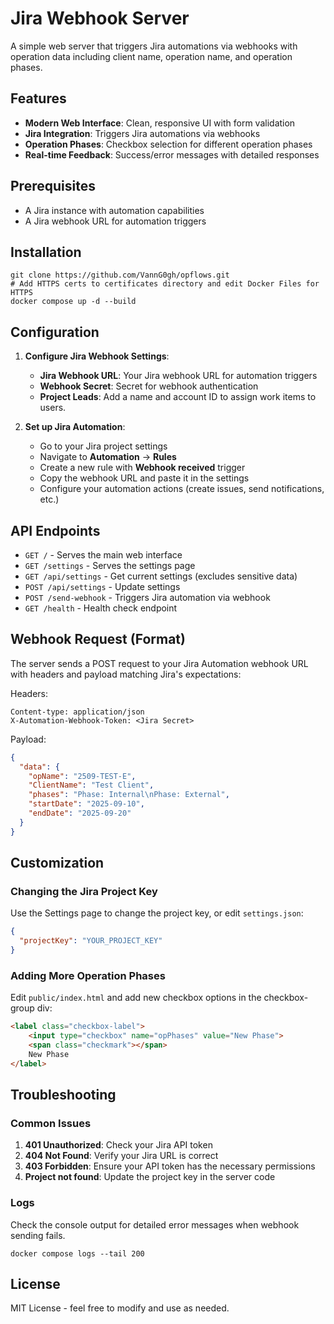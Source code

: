 # Jira Webhook Server

A simple web server that triggers Jira automations via webhooks with operation data including client name, operation name, and operation phases.

## Features

- **Modern Web Interface**: Clean, responsive UI with form validation
- **Jira Integration**: Triggers Jira automations via webhooks
- **Operation Phases**: Checkbox selection for different operation phases
- **Real-time Feedback**: Success/error messages with detailed responses

## Prerequisites

- A Jira instance with automation capabilities
- A Jira webhook URL for automation triggers

## Installation

```
git clone https://github.com/VannG0gh/opflows.git
# Add HTTPS certs to certificates directory and edit Docker Files for HTTPS
docker compose up -d --build
```

## Configuration

1. **Configure Jira Webhook Settings**:
   - **Jira Webhook URL**: Your Jira webhook URL for automation triggers
   - **Webhook Secret**: Secret for webhook authentication
   - **Project Leads**: Add a name and account ID to assign work items to users.

3. **Set up Jira Automation**:
   - Go to your Jira project settings
   - Navigate to **Automation** → **Rules**
   - Create a new rule with **Webhook received** trigger
   - Copy the webhook URL and paste it in the settings
   - Configure your automation actions (create issues, send notifications, etc.)

## API Endpoints

- `GET /` - Serves the main web interface
- `GET /settings` - Serves the settings page
- `GET /api/settings` - Get current settings (excludes sensitive data)
- `POST /api/settings` - Update settings
- `POST /send-webhook` - Triggers Jira automation via webhook
- `GET /health` - Health check endpoint

## Webhook Request (Format)

The server sends a POST request to your Jira Automation webhook URL with headers and payload matching Jira's expectations:

Headers:

```text
Content-type: application/json
X-Automation-Webhook-Token: <Jira Secret>
```

Payload:

```json
{
  "data": {
    "opName": "2509-TEST-E",
    "ClientName": "Test Client",
    "phases": "Phase: Internal\nPhase: External",
    "startDate": "2025-09-10",
    "endDate": "2025-09-20"
  }
}
```

## Customization

### Changing the Jira Project Key

Use the Settings page to change the project key, or edit `settings.json`:

```json
{
  "projectKey": "YOUR_PROJECT_KEY"
}
```

### Adding More Operation Phases

Edit `public/index.html` and add new checkbox options in the checkbox-group div:

```html
<label class="checkbox-label">
    <input type="checkbox" name="opPhases" value="New Phase">
    <span class="checkmark"></span>
    New Phase
</label>
```

## Troubleshooting

### Common Issues

1. **401 Unauthorized**: Check your Jira API token
2. **404 Not Found**: Verify your Jira URL is correct
3. **403 Forbidden**: Ensure your API token has the necessary permissions
4. **Project not found**: Update the project key in the server code

### Logs

Check the console output for detailed error messages when webhook sending fails.

```
docker compose logs --tail 200
```


## License

MIT License - feel free to modify and use as needed.
